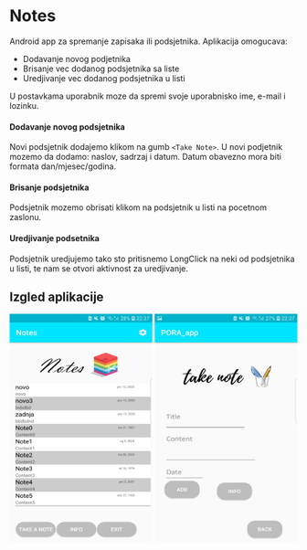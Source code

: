 # Notes
Android app za spremanje zapisaka ili podsjetnika. 
Aplikacija omogucava:
* Dodavanje novog podjetnika 
* Brisanje vec dodanog podsjetnika sa liste 
* Uredjivanje vec dodanog podsjetnika u listi

U postavkama uporabnik moze da spremi svoje uporabnisko ime, e-mail i lozinku. 

#### Dodavanje novog podsjetnika 
Novi podsjetnik dodajemo klikom na gumb `<Take Note>`. U novi podjetnik mozemo da dodamo: naslov, sadrzaj i datum. Datum obavezno mora biti formata dan/mjesec/godina.

#### Brisanje podsjetnika
Podsjetnik mozemo obrisati klikom na podsjetnik u listi na pocetnom zaslonu.

#### Uredjivanje podsetnika
Podsjetnik uredjujemo tako sto pritisnemo LongClick na neki od podsjetnika u listi, te nam se otvori aktivnost za uredjivanje.
                                                                     

## Izgled aplikacije

<p float="left">
<img src="125562153_365737347834554_9012709144170680689_n.jpg" alt="alt text1" width="250" height="400"/>

<img src="125539131_371571450782487_4087172652348690916_n.jpg" alt="alt text" width="250" height="400"/>
</p>
